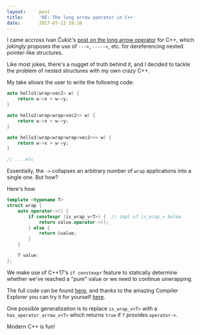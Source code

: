 ```yaml
---
layout:     post
title:      'RE: The long arrow operator in C++'
date:       2017-07-13 19:10
---
```


I came accross Ivan Čukić's [post on the long arrow operator](http://cukic.co/2017/07/12/the-long-arrow-operator-in-cxx/) for C++, which *jokingly* proposes the use of `--->`, `----->`, etc. for dereferencing nested pointer-like structures.

Like most jokes, there's a nugget of truth behind it, and I decided to tackle the problem of nested structures with my own crazy C++.

My take allows the user to write the following code:

```cpp
auto hello1(wrap<vec2> w) {
    return w->x + w->y;
}

auto hello2(wrap<wrap<vec2>> w) {
    return w->x + w->y;
}

auto hello3(wrap<wrap<wrap<vec2>>> w) {
    return w->x + w->y;
}

// ... etc
```

Essentially, the `->` collapses an arbitrary number of `wrap` applications into a single one. But how?

Here's how.

```cpp
template <typename T>
struct wrap {
    auto operator->() {
        if constexpr (is_wrap_v<T>) {  // impl of is_wrap_v below
            return value.operator->();
        } else {
            return &value;
        }
    }

    T value;
};
```

We make use of C++17's `if constexpr` feature to statically determine whether we've reached a "pure" value or we need to continue unwrapping.

The full code can be found [here](https://gist.github.com/Garciat/d63d79976ad9c09aa771915a76281530), and thanks to the amazing Compiler Explorer you can try it for yourself [here](https://godbolt.org/g/FkfkoX).

One possible generalization is to replace `is_wrap_v<T>` with a `has_operator_arrow_v<T>` which returns `true` if `T` provides `operator->`.

Modern C++ is fun!
